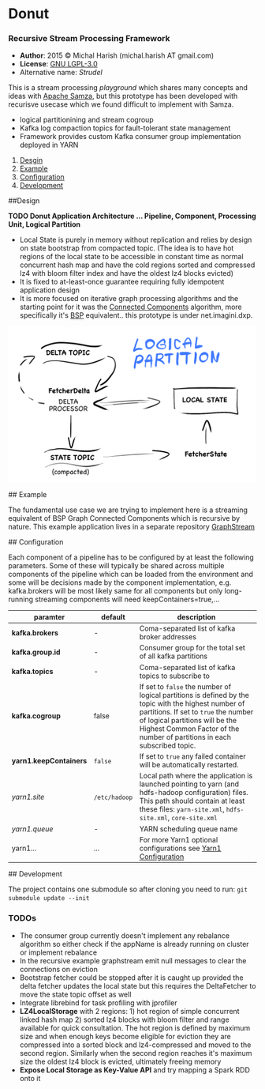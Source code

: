 # Donut
### Recursive Stream Processing Framework

- **Author**: 2015 © Michal Harish (michal.harish AT gmail.com) 
- **License**: [GNU LGPL-3.0](LICENSE) 
- Alternative name: *Strudel*

This is a stream processing *playground* which shares many concepts and ideas with [Apache Samza](http://samza.apache.org/), but this prototype has been developed with recurisve usecase which we found difficult to implement with Samza.

- logical partitionining and stream cogroup
- Kafka log compaction topics for fault-tolerant state management
- Framework provides custom Kafka consumer group implementation deployed in YARN



1. [Desgin](#design)
2. [Example](#example)
3. [Configuration](#configuration) 	
4. [Development](#development)

<a name="design">
##Design 
</a>

**TODO Donut Application Architecture ... Pipeline, Component, Processing Unit, Logical Partition**

- Local State is purely in memory without replication and relies by design on state bootstrap from compacted topic. (The idea is to have hot regions of the local state to be accessible in constant time as normal concurrent hash map and have the cold regions sorted and  compressed lz4 with bloom filter index and have the oldest lz4 blocks evicted)
- It is fixed to at-least-once guarantee requiring fully idempotent application design
- It is more focused on iterative graph processing algorithms and the starting point for it was the [Connected Components](https://en.wikipedia.org/wiki/Connected_component_(graph_theory)) algorithm, more specifically it's [BSP](https://en.wikipedia.org/wiki/Bulk_synchronous_parallel) equivalent.. this prototype is under net.imagini.dxp.

![](doc/Donut_LocalState.png)

<a name="example">
## Example 
</a>

The fundamental use case we are trying to implement here is a streaming equivalent of BSP Graph Connected Components which is recursive by nature.
This example application lives in a separate repository [GraphStream](https://github.com/michal-harish/graphstream)

<a name="configuration">
## Configuration
</a>

Each component of a pipeline has to be configured by at least the following parameters. Some of these will typically be shared across multiple components of the pipeline which can be loaded from the environment and some will be decisions made by the component implementation, e.g. kafka.brokers will be most likely same for all components but only long-running streaming components will need keepContainers=true,...

paramter|default|description
--------|-------|-----------
**kafka.brokers**| - | Coma-separated list of kafka broker addresses 
**kafka.group.id** | - | Consumer group for the total set of all kafka partitions
**kafka.topics** | - | Coma-separated list of kafka topics to subscribe to
**kafka.cogroup** | false | If set to `false` the number of logical partitions is defined by the topic with the highest number of partitions. If set to `true` the number of logical partitions will be the Highest Common Factor of the number of partitions in each subscribed topic.  
**yarn1.keepContainers** | `false` | If set to `true` any failed container will be automatically restarted.
*yarn1.site* | `/etc/hadoop` | Local path where the application is launched pointing to yarn (and hdfs-hadoop configuration) files. This path should contain at least these files: `yarn-site.xml`, `hdfs-site.xml`, `core-site.xml`
*yarn1.queue* | - | YARN scheduling queue name
yarn1... | ... | For more Yarn1 optional configurations see [Yarn1 Configuration](https://github.com/michal-harish/yarn1#configuration)


<a name="development">
## Development
</a>

The project contains one submodule so after cloning you need to run: `git submodule update --init`

### TODOs

- The consumer group currently doesn't implement any rebalance algorithm so either check if the appName is already running on cluster or implement rebalance 
- In the recursive example graphstream emit null messages to clear the connections on eviction
- Bootstrap fetcher could be stopped after it is caught up provided the delta fetcher updates the local state but this requires the DeltaFetcher to move the state topic offset as well
- Integrate librebind for task profiling with jprofiler  
- **LZ4LocalStorage** with 2 regions: 1) hot region of simple concurrent linked hash map 2) sorted lz4 blocks with bloom filter and range available for quick consultation. The hot region is defined by maximum size and when enough keys become eligible for eviction they are compressed into a sorted block and lz4-compressed and moved to the second region. Similarly when the second region reaches it's maximum size the oldest lz4 block is evicted, ultimately freeing memory
- **Expose Local Storage as Key-Value API** and try mapping a Spark RDD onto it
